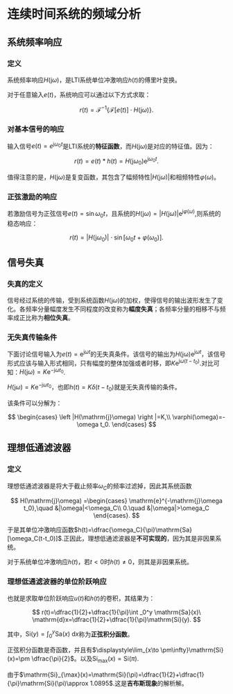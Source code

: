 # 连续时间系统的频域分析

## 系统频率响应

### 定义

系统频率响应$H(\mathrm{j}\omega)$，是LTI系统单位冲激响应$h(t)$的傅里叶变换。

对于任意输入$e(t)$，系统响应可以通过以下方式求取：

$$
r(t)=\mathcal{F}^{-1}\{\mathcal{F}[e(t)]\cdot H(\mathrm{j}\omega)\}.
$$

### 对基本信号的响应

输入信号$e(t)=e^{\mathrm{j}\omega_0 t}$是LTI系统的**特征函数**，而$H(\mathrm{j}\omega)$是对应的特征值。因为：

$$
r(t)=e(t)*h(t)=H(\mathrm{j}\omega _0)\mathrm{e}^{\mathrm{j}\omega _0t}.
$$

值得注意的是，$H(\mathrm{j}\omega)$是复变函数，其包含了幅频特性$\left |H(\mathrm{j}\omega) \right |$和相频特性$\varphi (\omega)$。

### 正弦激励的响应

若激励信号为正弦信号$e(t)=\sin \omega _0t$，且系统的$H(\mathrm{j}\omega)=\left | H(\mathrm{j}\omega)\right |\mathrm{e}^{\mathrm{j}\varphi (\omega)}$,则系统的稳态响应：

$$
r(t)=\left | H(\mathrm{j}\omega _0)\right |\cdot \sin [\omega _0 t+\varphi (\omega _0)].
$$

## 信号失真

### 失真的定义

信号经过系统的传输，受到系统函数$H(\mathrm{j}\omega)$的加权，使得信号的输出波形发生了变化。各频率分量幅度发生不同程度的改变称为**幅度失真**；各频率分量的相移不与频率成正比称为**相位失真**。

### 无失真传输条件

下面讨论信号输入为$e(t)=\mathrm{e}^{\mathrm{j}\omega t}$的无失真条件。该信号的输出为$H(\mathrm{j\omega})\mathrm{e}^{\mathrm{j}\omega t}$，该信号形式应该与输入形式相同，只有幅度的整体加强或者时移，即$K\mathrm{e}^{\mathrm{j}\omega (t-t_0)}$.对比可知：$H(\mathrm{j}\omega)=K\mathrm{e}^{-\mathrm{j}\omega t_0}$.

$H(\mathrm{j}\omega)=K\mathrm{e}^{-\mathrm{j}\omega t_0}$，也即$h(t)=K\delta(t-t_0)$就是无失真传输的条件。

该条件可以分解为：

$$
\begin{cases}
    \left |H(\mathrm{j}\omega) \right |=K,\\
    \varphi(\omega)=-\omega t_0.
\end{cases}
$$

## 理想低通滤波器

### 定义

理想低通滤波器是将大于截止频率$\omega_C$的频率过滤掉，因此其系统函数

$$
H(\mathrm{j}\omega)
=\begin{cases}
\mathrm{e}^{-\mathrm{j}\omega t_0},\quad &|\omega|<\omega_C\\
0.\quad &|\omega|>\omega_C
\end{cases}.
$$

于是其单位冲激响应函数$h(t)=\dfrac{\omega_C}{\pi}\mathrm{Sa}[\omega_C(t-t_0)]$.正因此，理想低通滤波器是**不可实现的**，因为其是非因果系统。

对于系统单位冲激响应$h(t)$，若$t<0$时$h(t)\neq 0$，则其是非因果系统。

### 理想低通滤波器的单位阶跃响应

也就是求取单位阶跃响应$u(t)$和$h(t)$的卷积，其结果为：

$$
r(t)=\dfrac{1}{2}+\dfrac{1}{\pi}\int _0^y \mathrm{Sa}(x)\ \mathrm{d}x=\dfrac{1}{2}+\dfrac{1}{\pi}\mathrm{Si}(y).
$$

其中，$\mathrm{Si}(y)=\displaystyle\int _0^y\mathrm{Sa}(x)\ \mathrm{d}x$称为**正弦积分函数**。

正弦积分函数是奇函数，并且有$\displaystyle\lim_{x\to \pm\infty}\mathrm{Si}(x)=\pm \dfrac{\pi}{2}$。以及$\mathrm{Si}_{\max}(x)=\mathrm{Si}(\pi)$.

由于$\mathrm{Si}_{\max}(x)=\mathrm{Si}(\pi)=\dfrac{1}{2}+\dfrac{1}{\pi}\mathrm{Si}(\pi)\approx 1.0895$.这是**吉布斯现象**的解析解。
